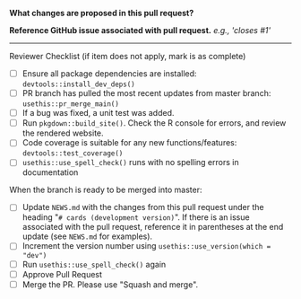 **What changes are proposed in this pull request?**


**Reference GitHub issue associated with pull request.** _e.g., 'closes #1'_


--------------------------------------------------------------------------------

Reviewer Checklist (if item does not apply, mark is as complete)

- [ ] Ensure all package dependencies are installed: `devtools::install_dev_deps()`
- [ ] PR branch has pulled the most recent updates from master branch: `usethis::pr_merge_main()`
- [ ] If a bug was fixed, a unit test was added.
- [ ] Run `pkgdown::build_site()`. Check the R console for errors, and review the rendered website.
- [ ] Code coverage is suitable for any new functions/features: `devtools::test_coverage()`
- [ ] `usethis::use_spell_check()` runs with no spelling errors in documentation

When the branch is ready to be merged into master:
- [ ] Update `NEWS.md` with the changes from this pull request under the heading "`# cards (development version)`". If there is an issue associated with the pull request, reference it in parentheses at the end update (see `NEWS.md` for examples).
- [ ] Increment the version number using `usethis::use_version(which = "dev")`
- [ ] Run `usethis::use_spell_check()` again
- [ ] Approve Pull Request
- [ ] Merge the PR. Please use "Squash and merge".
